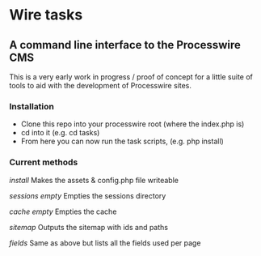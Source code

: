 # Wire tasks
## A command line interface to the Processwire CMS

This is a very early work in progress / proof of concept for a little suite of tools to aid with the development of Processwire sites.

### Installation
* Clone this repo into your processwire root (where the index.php is)
* cd into it (e.g. cd tasks)
* From here you can now run the task scripts, (e.g. php install)

### Current methods
*install*
Makes the assets & config.php file writeable

*sessions empty*
Empties the sessions directory

*cache empty*
Empties the cache

*sitemap*
Outputs the sitemap with ids and paths

*fields*
Same as above but lists all the fields used per page

